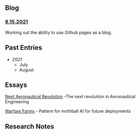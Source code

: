 ## Blog

### [8.15.2021](/blog-entries/08152021-blog) 
Working out the ability to use Github pages as a blog. 

## Past Entries

* 2021
  * July
  * August  

## Essays

[Next Aeronautical Revolution](https://jsanecki.github.io/outsidethetesseract) -The next revolution in Aeronautical Engineering

[Warfare Farms](https://jsanecki.github.io/outsidethetesseract) - Pattern for mothball AI for future deployments

## Research Notes
